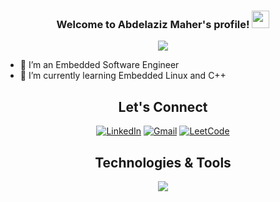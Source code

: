 <h3 align="center">
  Welcome to Abdelaziz Maher's profile!
  <img src="https://media.giphy.com/media/hvRJCLFzcasrR4ia7z/giphy.gif" width="28">
</h3>
<!-- Typing SVG by DenverCoder1 - https://github.com/DenverCoder1/readme-typing-svg -->
<p align="center">
  <a href="https://github.com/DenverCoder1/readme-typing-svg"><img src="https://readme-typing-svg.herokuapp.com/?lines=Embedded%20Software%20Engineer;Always%20learning%20new%20things&font=Fira%20Code&center=true&width=440&height=45&color=f75c7e&vCenter=true&size=22"></a>
</p> 

- 🔭 I’m an Embedded Software Engineer
- 🌱 I’m currently learning Embedded Linux and C++


<h2 align="center">Let's Connect</h2>

<div align="center">
  
  [![LinkedIn](https://img.shields.io/badge/LinkedIn-blue?style=for-the-badge&logo=linkedin)](https://www.linkedin.com/in/abdelaziz-maher-9985b2229/)
  [![Gmail](https://img.shields.io/badge/Gmail-red?style=for-the-badge&logo=gmail&logoColor=white)](mailto:abdelazizmaher17499@gmail.com)
  [![LeetCode](https://img.shields.io/badge/LeetCode-black?style=for-the-badge&logo=leetcode&logoColor=orange)](https://leetcode.com/u/AbdelazizMaher/)
  
</div>

<h2 align="center">Technologies & Tools</h2> 

<p align="center">
  <a href="https://skillicons.dev">
    <img src="https://skillicons.dev/icons?i=c,cpp,py,linux,ros,git,github,cmake,eclipse,qt,raspberrypi,vscode,visualstudio" />
  </a>
</p>
